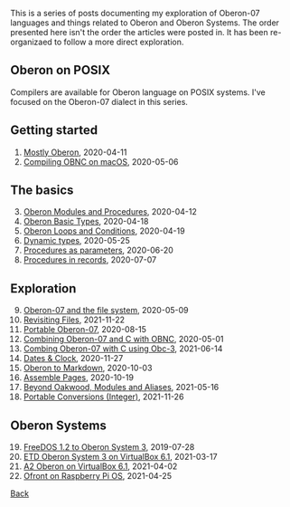 
This is a series of posts documenting my exploration of Oberon-07
languages and things related to Oberon and Oberon Systems.
The order presented here isn't the order the articles were
posted in. It has been re-organizaed to follow a more direct
exploration.

Oberon on POSIX
---------------

Compilers are available for Oberon language on POSIX
systems. I've focused on the Oberon-07 dialect in this series.

Getting started 
---------------

1. [Mostly Oberon](/blog/2020/04/11/Mostly-Oberon.html), 2020-04-11
2. [Compiling OBNC on macOS](/blog/2020/05/06/Compiling-OBNC-on-macOS.html), 2020-05-06


The basics
----------

3. [Oberon Modules and Procedures](/blog/2020/04/12/Mostly-Oberon-Modules.html), 2020-04-12
4. [Oberon Basic Types](/blog/2020/04/18/Mostly-Oberon-Basic-Types.html), 2020-04-18
5. [Oberon Loops and Conditions](/blog/2020/04/19/Mostly-Oberon-Loops-and-Conditions.html), 2020-04-19
6. [Dynamic types](/blog/2020/05/25/Dynamic-types.html), 2020-05-25
7. [Procedures as parameters](/blog/2020/06/20/Procedures-as-parameters.html), 2020-06-20
8. [Procedures in records](/blog/2020/07/07/Procedures-in-records.html), 2020-07-07


Exploration
-----------

9. [Oberon-07 and the file system](/blog/2020/05/09/Oberon-07-and-the-filesystem.html), 2020-05-09
10. [Revisiting Files](/blog/2021/11/22/Revisiting-Files.html), 2021-11-22
11. [Portable Oberon-07](/blog/2020/08/15/Portable-Oberon-07.html), 2020-08-15
12. [Combining Oberon-07 and C with OBNC](/blog/2020/05/01/Combining-Oberon-and-C.html), 2020-05-01
13. [Combing Oberon-07 with C using Obc-3](/blog/2021/06/14/Combining-Oberon-07-with-C-using-Obc-3.html), 2021-06-14
14. [Dates & Clock](/blog/2020/11/27/Dates-and-Clock.html), 2020-11-27
15. [Oberon to Markdown](/blog/2020/10/03/Oberon-to-markdown.html), 2020-10-03
16. [Assemble Pages](/blog/2020/10/03/Oberon-to-markdown.html), 2020-10-19
17. [Beyond Oakwood, Modules and Aliases](/blog/2021/05/16/Beyond-Oakwood-Modules-and-Aliases.html), 2021-05-16
18. [Portable Conversions (Integer)](/blog/2021/11/26/Portable-Conversions-Integers.html), 2021-11-26

Oberon Systems
--------------

19. [FreeDOS 1.2 to Oberon System 3](/blog/2019/07/28/freedos-to-oberon-system-3.html), 2019-07-28
20. [ETD Oberon System 3 on VirtualBox 6.1](/blog/2021/03/17/NativeOberon-VirtualBox.html), 2021-03-17
21. [A2 Oberon on VirtualBox 6.1](/blog/2021/04/02/A2-Oberon-on-VirtualBox-6.1.html), 2021-04-02
22. [Ofront on Raspberry Pi OS](/blog/2021/04/25/Ofront-on-Rasberry-Pi-OS.html), 2021-04-25

[Back](./)

